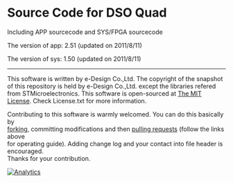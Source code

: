 Source Code for DSO Quad
====

Including APP sourcecode and SYS/FPGA sourcecode

The version of app: 2.51 (updated on 2011/8/11)

The version of sys: 1.50 (updated on 2011/8/11)

----

This software is written by e-Design Co.,Ltd.  The copyright of the snapshot of this repository is held by e-Design Co.,Ltd. except the libraries refered from STMicroelectronics. This software is open-sourced at [The MIT License](http://opensource.org/licenses/mit-license.php). Check License.txt for more information.

Contributing to this software is warmly welcomed. You can do this basically by<br>
[forking](https://help.github.com/articles/fork-a-repo), committing modifications and then [pulling requests](https://help.github.com/articles/using-pull-requests) (follow the links above<br>
for operating guide). Adding change log and your contact into file header is encouraged.<br>
Thanks for your contribution.


[![Analytics](https://ga-beacon.appspot.com/UA-46589105-3/DSOQuad_SourceCode)](https://github.com/igrigorik/ga-beacon)

